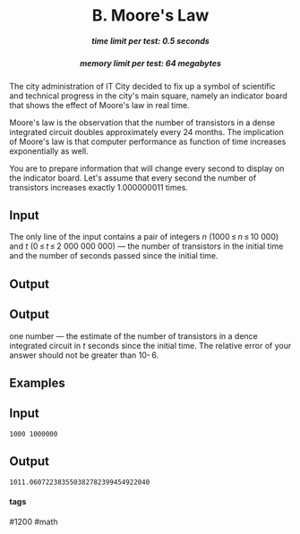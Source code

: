 <h1 style='text-align: center;'> B. Moore's Law</h1>

<h5 style='text-align: center;'>time limit per test: 0.5 seconds</h5>
<h5 style='text-align: center;'>memory limit per test: 64 megabytes</h5>

The city administration of IT City decided to fix up a symbol of scientific and technical progress in the city's main square, namely an indicator board that shows the effect of Moore's law in real time.

Moore's law is the observation that the number of transistors in a dense integrated circuit doubles approximately every 24 months. The implication of Moore's law is that computer performance as function of time increases exponentially as well.

You are to prepare information that will change every second to display on the indicator board. Let's assume that every second the number of transistors increases exactly 1.000000011 times.

## Input

The only line of the input contains a pair of integers *n* (1000 ≤ *n* ≤ 10 000) and *t* (0 ≤ *t* ≤ 2 000 000 000) — the number of transistors in the initial time and the number of seconds passed since the initial time.

## Output

## Output

 one number — the estimate of the number of transistors in a dence integrated circuit in *t* seconds since the initial time. The relative error of your answer should not be greater than 10- 6.

## Examples

## Input


```
1000 1000000  

```
## Output


```
1011.060722383550382782399454922040  

```


#### tags 

#1200 #math 